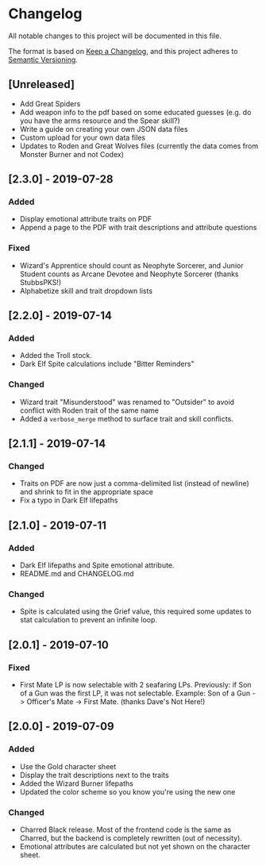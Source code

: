 # Changelog
All notable changes to this project will be documented in this file.

The format is based on [Keep a Changelog](changelog),
and this project adheres to [Semantic Versioning](semver).

## [Unreleased]
- Add Great Spiders
- Add weapon info to the pdf based on some educated guesses (e.g. do you have the arms resource and the Spear skill?)
- Write a guide on creating your own JSON data files
- Custom upload for your own data files
- Updates to Roden and Great Wolves files (currently the data comes from Monster Burner and not Codex)

## [2.3.0] - 2019-07-28
### Added
- Display emotional attribute traits on PDF
- Append a page to the PDF with trait descriptions and attribute questions

### Fixed
- Wizard's Apprentice should count as Neophyte Sorcerer, and Junior Student counts as Arcane Devotee and Neophyte Sorcerer (thanks StubbsPKS!)
- Alphabetize skill and trait dropdown lists

## [2.2.0] - 2019-07-14
### Added
- Added the Troll stock.
- Dark Elf Spite calculations include "Bitter Reminders"

### Changed
- Wizard trait "Misunderstood" was renamed to "Outsider" to avoid conflict with Roden trait of the same name
- Added a `verbose_merge` method to surface trait and skill conflicts.

## [2.1.1] - 2019-07-14
### Changed
- Traits on PDF are now just a comma-delimited list (instead of newline) and shrink to fit in the appropriate space
- Fix a typo in Dark Elf lifepaths

## [2.1.0] - 2019-07-11
### Added
- Dark Elf lifepaths and Spite emotional attribute.
- README.md and CHANGELOG.md

### Changed
- Spite is calculated using the Grief value, this required some updates to stat calculation to prevent an infinite loop.

## [2.0.1] - 2019-07-10
### Fixed
- First Mate LP is now selectable with 2 seafaring LPs. Previously: if Son of a Gun was the first LP, it was not selectable. Example: Son of a Gun -> Officer's Mate -> First Mate. (thanks Dave's Not Here!)

## [2.0.0] - 2019-07-09
### Added
- Use the Gold character sheet
- Display the trait descriptions next to the traits
- Added the Wizard Burner lifepaths
- Updated the color scheme so you know you're using the new one

### Changed
- Charred Black release. Most of the frontend code is the same as Charred, but the backend is completely rewritten (out of necessity).
- Emotional attributes are calculated but not yet shown on the character sheet.


[changelog]: https://keepachangelog.com/en/1.0.0/
[semver]: https://semver.org/spec/v2.0.0.html